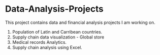 # Data-Analysis-Projects

This project contains data and financial analysis projects I am working on.

1. Population of Latin and Carribean countries.
2. Supply chain data visualization - Global store 
3. Medical records Analytics.
4. Supply chain analysis using Excel.
